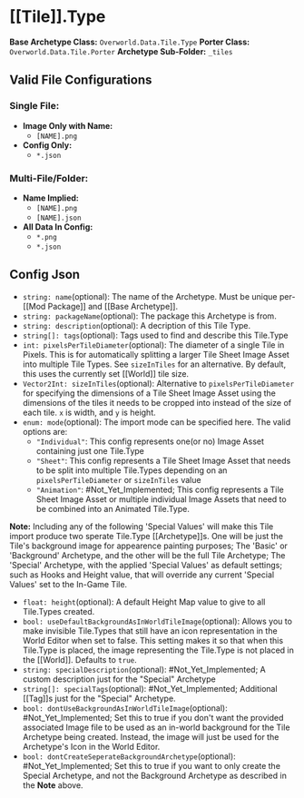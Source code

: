 # [[Tile]].Type
**Base Archetype Class:** `Overworld.Data.Tile.Type`
**Porter Class:** `Overworld.Data.Tile.Porter`
**Archetype Sub-Folder:** `_tiles`
## Valid File Configurations
### Single File:
- **Image Only with Name:**
	- `[NAME].png`
- **Config Only:**
	- `*.json`
### Multi-File/Folder:
- **Name Implied:**
	- `[NAME].png`
	- `[NAME].json`
- **All Data In Config:**
	- `*.png`
	- `*.json`
## Config Json
- `string: name`(optional): The name of the Archetype. Must be unique per-[[Mod Package]] and [[Base Archetype]].
- `string: packageName`(optional): The package this Archetype is from.
- `string: description`(optional): A decription of this Tile Type.
- `string[]: tags`(optional): Tags used to find and describe this Tile.Type
- `int: pixelsPerTileDiameter`(optional): The diameter of a single Tile in Pixels. This is for automatically splitting a larger Tile Sheet Image Asset into multiple Tile Types. See `sizeInTiles` for an alternative. By default, this uses the currently set [[World]] tile size.
- `Vector2Int: sizeInTiles`(optional): Alternative to `pixelsPerTileDiameter` for specifying the dimensions of a Tile Sheet Image Asset using the dimensions of the tiles it needs to be cropped into instead of the size of each tile. `x` is width, and `y` is height.
- `enum: mode`(optional): The import mode can be specified here. The valid options are:
	- `"Individual"`: This config represents one(or no) Image Asset containing just one Tile.Type 
	- `"Sheet"`: This config represents a Tile Sheet Image Asset that needs to be split into multiple Tile.Types depending on an `pixelsPerTileDiameter` or `sizeInTiles` value
	- `"Animation"`: #Not_Yet_Implemented; This config represents a Tile Sheet Image Asset or multiple individual Image Assets that need to be combined into an Animated Tile.Type.
	
**Note:** Including any of the following 'Special Values' will make this Tile import produce two sperate Tile.Type [[Archetype]]s. One will be just the Tile's background image for appearence painting purposes; The 'Basic' or 'Background' Archetype, and the other will be the full Tile Archetype; The 'Special' Archetype, with the applied 'Special Values' as default settings; such as Hooks and Height value, that will override any current 'Special Values' set to the In-Game Tile.
- `float: height`(optional): A default Height Map value to give to all Tile.Types created.
- `bool: useDefaultBackgroundAsInWorldTileImage`(optional): Allows you to make invisible Tile.Types that still have an icon representation in the World Editor when set to false. This setting makes it so that when this Tile.Type is placed, the image representing the Tile.Type is not placed in the [[World]]. Defaults to `true`.
- `string: specialDescription`(optional): #Not_Yet_Implemented; A custom description just for the "Special" Archetype
- `string[]: specialTags`(optional): #Not_Yet_Implemented; Additional [[Tag]]s just for the "Special" Archetype.
- `bool: dontUseBackgroundAsInWorldTileImage`(optional): #Not_Yet_Implemented; Set this to true if you don't want the provided associated Image file to be used as an in-world background for the Tile Archetype being created. Instead, the image will just be used for the Archetype's Icon in the World Editor.
- `bool: dontCreateSeperateBackgroundArchetype`(optional): #Not_Yet_Implemented; Set this to true if you want to only create the Special Archetype, and not the Background Archetype as described in the **Note** above.
